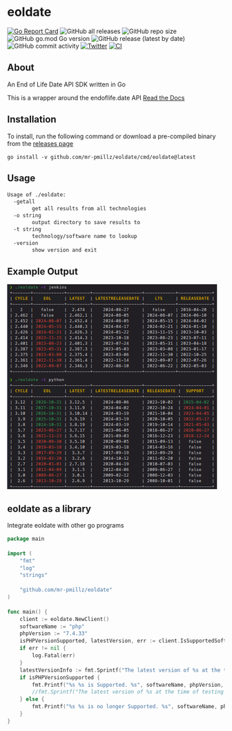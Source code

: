 # eoldate

[![Go Report Card](https://goreportcard.com/badge/github.com/mr-pmillz/eoldate)](https://goreportcard.com/report/github.com/mr-pmillz/eoldate)
![GitHub all releases](https://img.shields.io/github/downloads/mr-pmillz/eoldate/total?style=social)
![GitHub repo size](https://img.shields.io/github/repo-size/mr-pmillz/eoldate?style=plastic)
![GitHub go.mod Go version](https://img.shields.io/github/go-mod/go-version/mr-pmillz/eoldate?style=plastic)
![GitHub release (latest by date)](https://img.shields.io/github/v/release/mr-pmillz/eoldate?style=plastic)
![GitHub commit activity](https://img.shields.io/github/commit-activity/m/mr-pmillz/eoldate?style=plastic)
[![Twitter](https://img.shields.io/twitter/url?style=social&url=https%3A%2F%2Fgithub.com%2Fmr-pmillz%2Feoldate)](https://twitter.com/intent/tweet?text=Wow:&url=https%3A%2F%2Fgithub.com%2Fmr-pmillz%2Feoldate)
[![CI](https://github.com/mr-pmillz/eoldate/actions/workflows/ci.yml/badge.svg)](https://github.com/mr-pmillz/eoldate/actions/workflows/ci.yml)

## About

An End of Life Date API SDK written in Go

This is a wrapper around the endoflife.date API
[Read the Docs](https://endoflife.date/docs/api)

## Installation

To install, run the following command or download a pre-compiled binary from the [releases page](https://github.com/mr-pmillz/eoldate/releases)

```shell
go install -v github.com/mr-pmillz/eoldate/cmd/eoldate@latest
```

## Usage

```shell
Usage of ./eoldate:
  -getall
        get all results from all technologies
  -o string
        output directory to save results to
  -t string
        technology/software name to lookup
  -version
        show version and exit
```

## Example Output

![Demo](img/eoldate-demo.png)

## eoldate as a library

Integrate eoldate with other go programs

```go
package main

import (
	"fmt"
	"log"
	"strings"

	"github.com/mr-pmillz/eoldate"
)

func main() {
	client := eoldate.NewClient()
	softwareName := "php"
	phpVersion := "7.4.33"
	isPHPVersionSupported, latestVersion, err := client.IsSupportedSoftwareVersion(softwareName, phpVersion)
	if err != nil {
		log.Fatal(err)
	}
	latestVersionInfo := fmt.Sprintf("The latest version of %s at the time of testing was %s.", strings.ToUpper(softwareName), latestVersion)
	if isPHPVersionSupported {
		fmt.Printf("%s %s is Supported. %s", softwareName, phpVersion, latestVersionInfo)
		//fmt.Sprintf("The latest version of %s at the time of testing was %s.", softwareName, latestVersion.String())
	} else {
		fmt.Printf("%s %s is no longer Supported. %s", softwareName, phpVersion, latestVersionInfo)
	}
}
```
